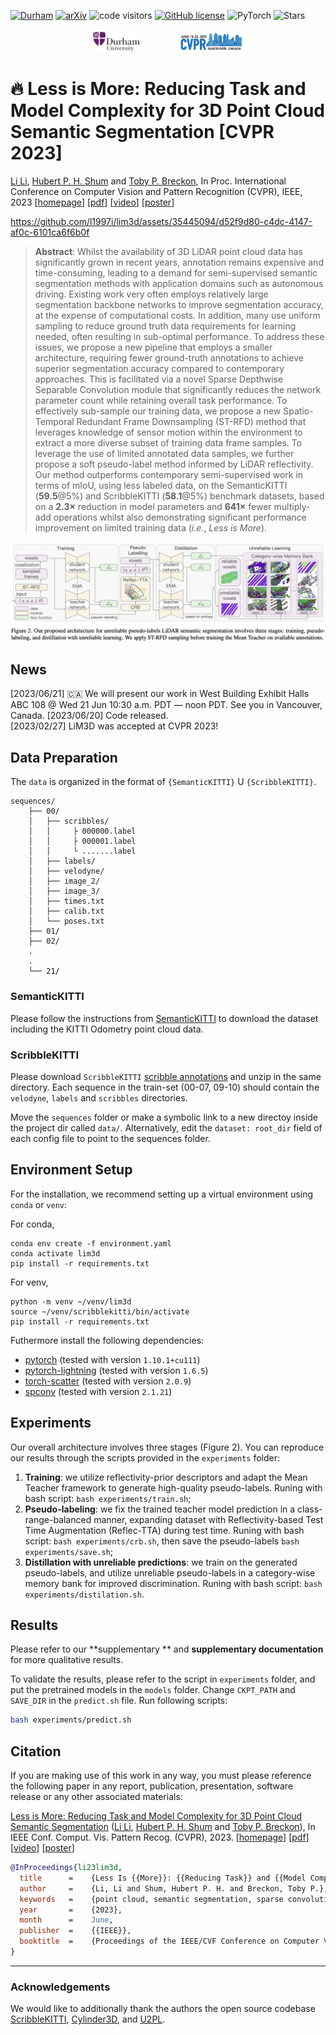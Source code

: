 [![Durham](https://img.shields.io/badge/UK-Durham-blueviolet)](https://www.durham.ac.uk)
[![arXiv](https://img.shields.io/badge/arXiv-2303.11203-b31b1b.svg)](https://arxiv.org/abs/2303.11203)
![code visitors](https://visitor-badge.glitch.me/badge?page_id=l1997i/lim3d)
[![GitHub license](https://img.shields.io/badge/license-Apache2.0-blue.svg)](https://github.com/l1997i/lim3d/blob/main/LICENSE)
![PyTorch](https://img.shields.io/badge/PyTorch-%23EE4C2C.svg?style=for-the-badge&logo=PyTorch&logoColor=white&style=flat)
![Stars](https://img.shields.io/github/stars/l1997i/lim3d?style=social)
<div align="center">
    <img src="./img/durham_logo.png" width="15%" />  &emsp;&emsp;&emsp;&emsp;
    <img src="./img/cvpr23_logo.png" width="20%" /> <br>
</div> 


# 🔥 Less is More: Reducing Task and Model Complexity for 3D Point Cloud Semantic Segmentation [CVPR 2023]

[Li Li](https://luisli.org), [Hubert P. H. Shum](http://hubertshum.com/) and [Toby P. Breckon](https://breckon.org/toby/), In Proc. International Conference on Computer Vision and Pattern Recognition (CVPR), IEEE, 2023
[[homepage](https://project.luisli.org/lim3d/)] [[pdf](https://arxiv.org/pdf/2303.11203.pdf)] [[video](https://www.bilibili.com/video/BV1ih4y1b7gp/?share_source=copy_web&vd_source=0f5e46081bb4e59af9a0ccd37c106f35)] [[poster](https://www.luisli.org/assets/pdf/li23cvpr_poster_big.pdf)]



https://github.com/l1997i/lim3d/assets/35445094/d52f9d80-c4dc-4147-af0c-6101ca6f6b0f


> **Abstract**: Whilst the availability of 3D LiDAR point cloud data has significantly grown in recent years, annotation remains expensive and time-consuming, leading to a demand for semi-supervised semantic segmentation methods with application domains such as autonomous driving. Existing work very often employs relatively large segmentation backbone networks to improve segmentation accuracy, at the expense of computational costs. In addition, many use uniform sampling to reduce ground truth data requirements for learning needed, often resulting in sub-optimal performance. To address these issues, we propose a new pipeline that employs a smaller architecture, requiring fewer ground-truth annotations to achieve superior segmentation accuracy compared to contemporary approaches. This is facilitated via a novel Sparse Depthwise Separable Convolution module that significantly reduces the network parameter count while retaining overall task performance. To effectively sub-sample our training data, we propose a new Spatio-Temporal Redundant Frame Downsampling (ST-RFD) method that leverages knowledge of sensor motion within the environment to extract a more diverse subset of training data frame samples. To leverage the use of limited annotated data samples, we further propose a soft pseudo-label method informed by LiDAR reflectivity. Our method outperforms contemporary semi-supervised work in terms of mIoU, using less labeled data, on the SemanticKITTI (**59.5**@5%) and ScribbleKITTI (**58.1**@5%) benchmark datasets, based on a **2.3×** reduction in model parameters and **641×** fewer multiply-add operations whilst also demonstrating significant performance improvement on limited training data (*i.e.*, *Less is More*).

![](./img/pipeline.png)

## News 

[2023/06/21] 🇨🇦 We will present our work in West Building Exhibit Halls ABC 108 @ Wed 21 Jun 10:30 a.m. PDT — noon PDT. See you in Vancouver, Canada.
[2023/06/20] Code released.  
[2023/02/27] LiM3D was accepted at CVPR 2023!

## Data Preparation

The `data` is organized in the format of `{SemanticKITTI}` U `{ScribbleKITTI}`.

```
sequences/
    ├── 00/
    │   ├── scribbles/
    │   │     ├ 000000.label
    │   │     ├ 000001.label
    │   │     └ .......label
    │   ├── labels/
    │   ├── velodyne/
    │   ├── image_2/
    │   ├── image_3/
    │   ├── times.txt
    │   ├── calib.txt
    │   └── poses.txt
    ├── 01/
    ├── 02/
    .
    .
    └── 21/
```

### SemanticKITTI
Please follow the instructions from [SemanticKITTI](http://www.semantic-kitti.org) to download the dataset including the KITTI Odometry point cloud data.

### ScribbleKITTI
Please download `ScribbleKITTI` [scribble annotations](https://data.vision.ee.ethz.ch/ouenal/scribblekitti.zip) and unzip in the same directory. Each sequence in the train-set (00-07, 09-10) should contain the `velodyne`, `labels` and `scribbles` directories.

Move the `sequences` folder or make a symbolic link to a new directoy inside the project dir called `data/`. Alternatively, edit the `dataset: root_dir` field of each config file to point to the sequences folder.

## Environment Setup

For the installation, we recommend setting up a virtual environment using `conda` or `venv`:

For conda,
```shell
conda env create -f environment.yaml
conda activate lim3d 
pip install -r requirements.txt
```

For venv,
```shell
python -m venv ~/venv/lim3d
source ~/venv/scribblekitti/bin/activate
pip install -r requirements.txt
```

Futhermore install the following dependencies:
- [pytorch](https://pytorch.org/get-started/previous-versions/#v1101) (tested with version `1.10.1+cu111`)
- [pytorch-lightning](https://www.pytorchlightning.ai/) (tested with version `1.6.5`)
- [torch-scatter](https://github.com/rusty1s/pytorch_scatter) (tested with version `2.0.9`)
- [spconv](https://github.com/traveller59/spconv) (tested with version `2.1.21`)

## Experiments

Our overall architecture involves three stages (Figure 2). You can reproduce our results through the scripts provided in the `experiments` folder: 

1. **Training**: we utilize reflectivity-prior descriptors and adapt the Mean Teacher framework to generate high-quality pseudo-labels. Runing with bash script: `bash experiments/train.sh`; 
2. **Pseudo-labeling**: we fix the trained teacher model prediction in a class-range-balanced manner, expanding dataset with Reflectivity-based Test Time Augmentation (Reflec-TTA) during test time. Runing with bash script: `bash experiments/crb.sh`, then save the pseudo-labels `bash experiments/save.sh`; 
3. **Distillation with unreliable predictions**: we train on the generated pseudo-labels, and utilize unreliable pseudo-labels in a category-wise memory bank for improved discrimination. Runing with bash script: `bash experiments/distilation.sh`.

## Results

Please refer to our **supplementary 
** and **supplementary documentation** for more qualitative results.

To validate the results, please refer to the script in `experiments` folder, and put the pretrained models in the `models` folder. Change `CKPT_PATH` and `SAVE_DIR` in the `predict.sh` file. Run following scripts:

```bash
bash experiments/predict.sh
```


## Citation

If you are making use of this work in any way, you must please reference the following paper in any report, publication, presentation, software release or any other associated materials:

[Less is More: Reducing Task and Model Complexity for 3D Point Cloud Semantic Segmentation](#) ([Li Li](https://luisli.org), [Hubert P. H. Shum](http://hubertshum.com/) and [Toby P. Breckon](https://breckon.org/toby/)), In IEEE Conf. Comput. Vis. Pattern Recog. (CVPR), 2023. [[homepage](https://project.luisli.org/lim3d/)] [[pdf](https://arxiv.org/pdf/2303.11203.pdf)] [[video](https://www.bilibili.com/video/BV1ih4y1b7gp/?vd_source=cc0410bc3f69236950fa663b082e6754)] [[poster](https://www.luisli.org/assets/pdf/li23cvpr_poster_big.pdf)]

```bibtex
@InProceedings{li23lim3d,
  title      =    {Less Is {{More}}: {{Reducing Task}} and {{Model Complexity}} for {{3D Point Cloud Semantic Segmentation}}},
  author     =    {Li, Li and Shum, Hubert P. H. and Breckon, Toby P.},
  keywords   =    {point cloud, semantic segmentation, sparse convolution, depthwise separable convolution, autonomous driving},
  year       =    {2023},
  month      =    June,
  publisher  =    {{IEEE}},
  booktitle  =    {Proceedings of the IEEE/CVF Conference on Computer Vision and Pattern Recognition (CVPR)},
}
```


---
### Acknowledgements
We would like to additionally thank the authors the open source codebase [ScribbleKITTI](https://github.com/ouenal/scribblekitti), [Cylinder3D](https://github.com/xinge008/Cylinder3D), and [U2PL](https://github.com/Haochen-Wang409/U2PL).
